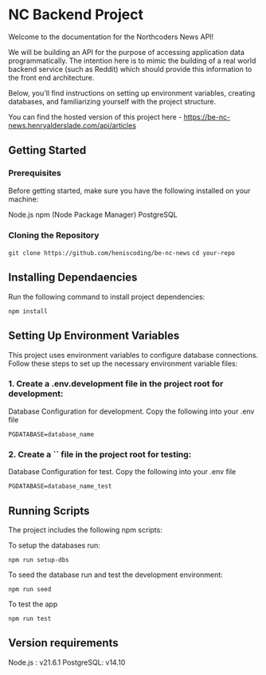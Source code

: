 # NC Backend Project #

Welcome to the documentation for the Northcoders News API!

We will be building an API for the purpose of accessing application data programmatically. The intention here is to mimic the building of a real world backend service (such as Reddit) which should provide this information to the front end architecture.

Below, you'll find instructions on setting up environment variables, creating databases, and familiarizing yourself with the project structure.

You can find the hosted version of this project here - https://be-nc-news.henryalderslade.com/api/articles

## Getting Started ##

### Prerequisites ###

Before getting started, make sure you have the following installed on your machine:

Node.js
npm (Node Package Manager)
PostgreSQL

### Cloning the Repository ###

`git clone https://github.com/heniscoding/be-nc-news`
`cd your-repo`

## Installing Dependaencies ##

Run the following command to install project dependencies:

`npm install`

## Setting Up Environment Variables ##

This project uses environment variables to configure database connections. Follow these steps to set up the necessary environment variable files:

### 1. Create a .env.development file in the project root for development: ###

Database Configuration for development. Copy the following into your .env file

`PGDATABASE=database_name`

### 2. Create a `` file in the project root for testing: ###

Database Configuration for test. Copy the following into your .env file

`PGDATABASE=database_name_test`

## Running Scripts ##

The project includes the following npm scripts:

To setup the databases run:

`npm run setup-dbs`

To seed the database run and test the development environment:

`npm run seed`

To test the app

`npm run test`

## Version requirements ## 
Node.js : v21.6.1 PostgreSQL: v14.10
